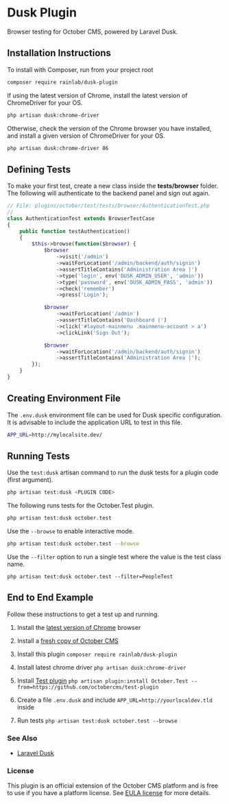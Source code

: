 # Dusk Plugin

Browser testing for October CMS, powered by Laravel Dusk.

## Installation Instructions

To install with Composer, run from your project root

```bash
composer require rainlab/dusk-plugin
```

If using the latest version of Chrome, install the latest version of ChromeDriver for your OS.

```bash
php artisan dusk:chrome-driver
```

Otherwise, check the version of the Chrome browser you have installed, and install a given version of ChromeDriver for your OS.

```bash
php artisan dusk:chrome-driver 86
```

## Defining Tests

To make your first test, create a new class inside the **tests/browser** folder. The following will authenticate to the backend panel and sign out again.

```php
// File: plugins/october/test/tests/browser/AuthenticationTest.php
//
class AuthenticationTest extends BrowserTestCase
{
    public function testAuthentication()
    {
        $this->browse(function($browser) {
            $browser
                ->visit('/admin')
                ->waitForLocation('/admin/backend/auth/signin')
                ->assertTitleContains('Administration Area |')
                ->type('login', env('DUSK_ADMIN_USER', 'admin'))
                ->type('password', env('DUSK_ADMIN_PASS', 'admin'))
                ->check('remember')
                ->press('Login');

            $browser
                ->waitForLocation('/admin')
                ->assertTitleContains('Dashboard |')
                ->click('#layout-mainmenu .mainmenu-account > a')
                ->clickLink('Sign Out');

            $browser
                ->waitForLocation('/admin/backend/auth/signin')
                ->assertTitleContains('Administration Area |');
        });
    }
}
```

## Creating Environment File

The `.env.dusk` environment file can be used for Dusk specific configuration. It is advisable to include the application URL to test in this file.

```bash
APP_URL=http://mylocalsite.dev/
```

## Running Tests

Use the `test:dusk` artisan command to run the dusk tests for a plugin code (first argument).

```bash
php artisan test:dusk <PLUGIN CODE>
```

The following runs tests for the October.Test plugin.

```bash
php artisan test:dusk october.test
```

Use the `--browse` to enable interactive mode.

```bash
php artisan test:dusk october.test --browse
```

Use the `--filter` option to run a single test where the value is the test class name.

```
php artisan test:dusk october.test --filter=PeopleTest
```

## End to End Example

Follow these instructions to get a test up and running.

1. Install the [latest version of Chrome](https://www.google.com.au/chrome/) browser

1. Install a [fresh copy of October CMS](https://docs.octobercms.com/)

1. Install this plugin `composer require rainlab/dusk-plugin`

1. Install latest chrome driver `php artisan dusk:chrome-driver`

1. Install [Test plugin](https://github.com/octobercms/test-plugin) `php artisan plugin:install October.Test --from=https://github.com/octobercms/test-plugin`

1. Create a file `.env.dusk` and include `APP_URL=http://yourlocaldev.tld` inside

1. Run tests `php artisan test:dusk october.test --browse`

### See Also

- [Laravel Dusk](https://laravel.com/docs/9.x/dusk)

### License

This plugin is an official extension of the October CMS platform and is free to use if you have a platform license. See [EULA license](https://octobercms.com/eula) for more details.
